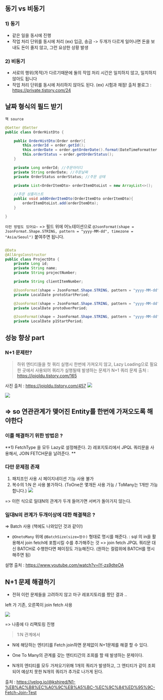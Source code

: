 ## 동기 vs 비동기
### 1) 동기
- 같은 일을 동시에 진행
- 작업 처리 단위를 동시에 처리
(ex) 입금, 송금 -> 두개가 다르게 일어나면 돈을 보내도 돈이 줄지 않고, 그런 요상한 상황 발생
### 2) 비동기
- 서로의 행위(목적)가 다르기때문에 둘의 작업 처리 시간은 일치하지 않고, 일치하지 않아도 됩니다
- 작업 처리 단위를 동시에 처리하지 않아도 된다.
(ex) 시험과 채점!
출처 블로그 :
https://private.tistory.com/24

## 날짜 형식의 필드 받기
`책 source`
```java
@Getter @Setter
public class OrderHistDto {

    public OrderHistDto(Order order){
        this.orderId = order.getId();
        this.orderDate = order.getOrderDate().format(DateTimeFormatter.ofPattern("yyyy-MM-dd HH:mm"));
        this.orderStatus = order.getOrderStatus();
    }

    private Long orderId; //주문아이디
    private String orderDate; //주문날짜
    private OrderStatus orderStatus; //주문 상태

    private List<OrderItemDto> orderItemDtoList = new ArrayList<>();

    //주문 상품리스트
    public void addOrderItemDto(OrderItemDto orderItemDto){
        orderItemDtoList.add(orderItemDto);
    }

}
```

`이런 방법도 있어요~`
=> 필드 위에 어노테이션으로 `@JsonFormat(shape = JsonFormat.Shape.STRING, pattern = "yyyy-MM-dd", timezone = "Asia/Seoul")` 붙여주면 됩니다.
```java

@Data
@AllArgsConstructor
public class ProjectDto {
    private Long id;
    private String name;
    private String projectNumber;

    private String clientItemNumber;

    @JsonFormat(shape = JsonFormat.Shape.STRING, pattern = "yyyy-MM-dd", timezone = "Asia/Seoul")
    private LocalDate protoStartPeriod;

    @JsonFormat(shape = JsonFormat.Shape.STRING, pattern = "yyyy-MM-dd", timezone = "Asia/Seoul")
    private LocalDate protoOverPeriod;

    @JsonFormat(shape = JsonFormat.Shape.STRING, pattern = "yyyy-MM-dd", timezone = "Asia/Seoul")
    private LocalDate p1StartPeriod;


```

## 성능 향상 part 
### N+1 문제란?
> 하위 엔티티들을 첫 쿼리 실행시 한번에 가져오지 않고, Lazy Loading으로 필요한 곳에서 사용되어 쿼리가 실행될때 발생하는 문제가 N+1 쿼리 문제
출처 : https://jojoldu.tistory.com/165

사진 출처 : https://jojoldu.tistory.com/457
![](https://velog.velcdn.com/images/myway00/post/f5d783a6-fb4f-48ca-8df5-fb6e9893d8a8/image.png)

![](https://velog.velcdn.com/images/myway00/post/7a1f3544-035b-4925-ab42-3d776a70edbb/image.png)


## => so 연관관계가 맺어진 Entity를 한번에 가져오도록 해야한다

### 이를 해결하기 위한 방법은 ? 
**1) FetchType 을 모두 Lazy로 설정해준다.
2) 레포지토리에서 JPQL 쿼리문을 사용해서, JOIN FETCH문을 날려준다.
**
### 다만 문제점 존재
1) 패치조인 사용 시 페이지네이션 기능 사용 불가
2) 복수의 1:N 은 사용 불가하다.
(ToOne은 몇개든 사용 가능 / ToMany는 1개만 가능합니다.)
![](https://velog.velcdn.com/images/myway00/post/4cef6688-51ae-4c6f-bc7f-5a827e274b46/image.png)

=> 이런 식으로 일대N의 관계가 두개 들어가면 서버가 돌아가지 않는다.

### 일대N의 관계가 두개이상에 대한 해결책은 ? 
=> Batch 사용 (책에도 나와있던 것과 같이!)
- `@OnetoMany` 위에  `@BatchSize(size=정수)` 형태로 명시를 해준다.
: sql 의 in을 활용해서 join fetch에 포함시킬 수를 추가해주는 것
=> join fetch JPQL 쿼리문 대신 BATCH로 수행한다면 페이징도 가능해진다. (원하는 컬럼위에 BATCH를 명시해주면 됨)


설명 출처 : https://www.youtube.com/watch?v=IY-zs9dteOA


## N+1 문제 해결하기
- 전혀 이런 문제들을 고려하지 않고 마구 레포지토리를 짰던 결과 .. 

left 가 기존, 오른쪽이 join fetch 사용

![](https://velog.velcdn.com/images/myway00/post/922698c8-0d36-49ce-8d96-b818d5d83789/image.png)

=> 나중에 다 리팩토링 진행

> 1:N 관계에서
- N에 해당하는 엔티티를 Fetch join하면 문제없이 N+1문제를 해결 할 수 있다.

- One To Many의 관계를 갖는 엔티티간의 조회를 할 때 발생하는 문제이다.
- N개의 엔티티를 모두 가져오기위해 1개의 쿼리가 발생하고, 그 엔티티가 같이 조회되어 예상치 못한 N개의 쿼리가 추가로 나가게 된다.

출처 : https://velog.io/@kshired/N1-%EB%AC%B8%EC%A0%9C%EB%A5%BC-%EC%9C%84%ED%95%9C-Fetch-Join-Test